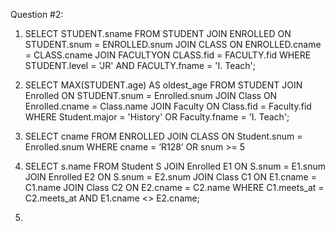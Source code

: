 Question #2:
1.  SELECT STUDENT.sname
   FROM STUDENT
   JOIN ENROLLED ON STUDENT.snum = ENROLLED.snum
   JOIN CLASS ON ENROLLED.cname = CLASS.cname
   JOIN FACULTYON CLASS.fid = FACULTY.fid
   WHERE STUDENT.level = 'JR' AND FACULTY.fname = 'I. Teach';

2.  SELECT MAX(STUDENT.age) AS oldest_age
   FROM STUDENT
   JOIN Enrolled ON STUDENT.snum = Enrolled.snum
   JOIN Class ON Enrolled.cname = Class.name
   JOIN Faculty ON Class.fid = Faculty.fid
   WHERE Student.major = 'History' OR Faculty.fname = 'I. Teach';

3. SELECT cname FROM ENROLLED
   JOIN CLASS ON Student.snum = Enrolled.snum
   WHERE cname = ‘R128’ OR snum >= 5

4. SELECT s.name FROM Student S
   JOIN Enrolled E1 ON S.snum = E1.snum
   JOIN Enrolled E2 ON S.snum = E2.snum
   JOIN Class C1 ON E1.cname = C1.name
   JOIN Class C2 ON E2.cname = C2.name
   WHERE C1.meets_at = C2.meets_at AND E1.cname <> E2.cname;

5. 
